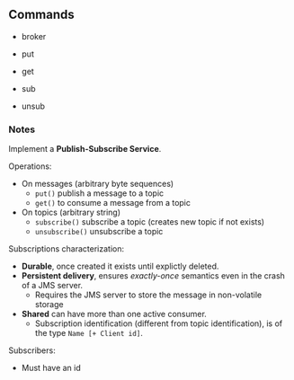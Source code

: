## Commands

- broker

- put <topic> <msg>

- get <id> <topic>
- sub <id> <topic>
- unsub <id> <topic>

### Notes

Implement a **Publish-Subscribe Service**.

Operations:

- On messages (arbitrary byte sequences)
  - `put()` publish a message to a topic
  - `get()` to consume a message from a topic
- On topics (arbitrary string)
  - `subscribe()` subscribe a topic (creates new topic if not exists)
  - `unsubscribe()` unsubscribe a topic

Subscriptions characterization:

- **Durable**, once created it exists until explictly deleted.
- **Persistent delivery**, ensures *exactly-once* semantics even in the crash of a JMS server.
  - Requires the JMS server to store the message in non-volatile storage
- **Shared** can have more than one active consumer. 
  - Subscription identification (different from topic identification), is of the type `Name [+ Client id]`.

Subscribers:

- Must have an id
